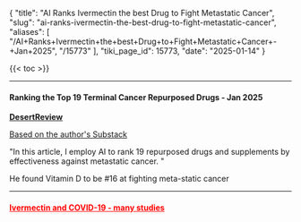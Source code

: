 {
  "title": "AI Ranks Ivermectin the best Drug to Fight Metastatic Cancer",
  "slug": "ai-ranks-ivermectin-the-best-drug-to-fight-metastatic-cancer",
  "aliases": [
    "/AI+Ranks+Ivermectin+the+best+Drug+to+Fight+Metastatic+Cancer+-+Jan+2025",
    "/15773"
  ],
  "tiki_page_id": 15773,
  "date": "2025-01-14"
}

{{< toc >}}

---

#### Ranking the Top 19 Terminal Cancer Repurposed Drugs - Jan 2025

 **[DesertReview](https://www.thedesertreview.com/ranking-the-top-19-terminal-cancer-repurposed-drugs/article_6b1d919a-ce22-11ef-a75f-7f3a6c595398.html?utm_term=2025-01-14&utm_medium=email&utm_source=bulk-mailer&utm_content=AI-ivermectin-is-number-1-drug-to-fight-cancer&utm_campaign=flccc-newsletter)** 

[Based on the author's Substack](https://justusrhope.substack.com/p/ranking-the-top-19-terminal-cancer)

"In this article, I employ AI to rank 19 repurposed drugs and supplements by effectiveness against metastatic cancer. "

He found Vitamin D to be #16 at fighting meta-static cancer

---

#### <a href="/posts/ivermectin-and-covid-19-many-studies" style="color: red; text-decoration: underline;" title="This post/category does not exist yet: Ivermectin and COVID-19 - many studies">Ivermectin and COVID-19 - many studies</a>

<!-- ~tc~ (alias(AI Ranks Ivermectin the Number One Repurposed Drug to Fight Cancer - Jan 2025)) ~/tc~ -->